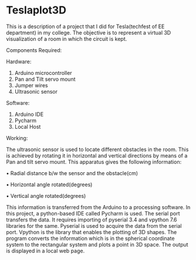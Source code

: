 # Teslaplot3D
This is a description of a project that I did for Tesla(techfest of EE department) in my college. The objective is to represent a virtual 3D visualization of a room in which the circuit is kept.

Components Required:

Hardware:
1.	Arduino microcontroller
2.	Pan and Tilt servo mount
3.	Jumper wires
4.	Ultrasonic sensor

Software:

1.	Arduino IDE
2.	Pycharm 
3.	Local Host

Working:

The ultrasonic sensor is used to locate different obstacles in the room.
This is achieved by rotating it in horizontal and vertical directions by means of a Pan and tilt servo mount. 
This apparatus gives the following information:

•	Radial distance b/w the sensor and the obstacle(cm)

•	Horizontal angle rotated(degrees)

•	Vertical angle rotated(degrees)

This information is transferred from the Arduino to a processing software. In this project, a python-based IDE called Pycharm is used. The serial port transfers the data. It requires importing of pyserial 3.4 and vpython 7.6 libraries for the same.
Pyserial is used to acquire the data from the serial port. Vpython is the library that enables the plotting of 3D shapes.
The program converts the information which is in the spherical coordinate system to the rectangular system and plots a point in 3D space. The output is displayed in a local web page.

